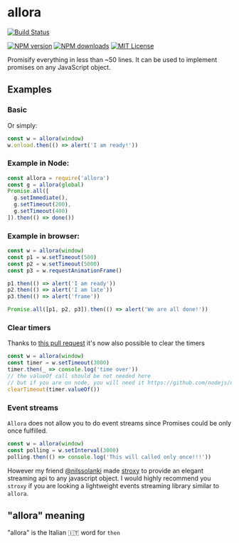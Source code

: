 # allora

[![Build Status][travis-image]][travis-url]

[![NPM version][npm-version-image]][npm-url]
[![NPM downloads][npm-downloads-image]][npm-url]
[![MIT License][license-image]][license-url]

Promisify everything in less than ~50 lines. It can be used to implement promises on any JavaScript object.

## Examples

### Basic
Or simply:
```js
const w = allora(window)
w.onload.then(() => alert('I am ready!'))
```

### Example in Node:
```js
const allora = require('allora')
const g = allora(global)
Promise.all([
  g.setImmediate(),
  g.setTimeout(200),
  g.setTimeout(400)
]).then(() => done())

```

### Example in browser:
```js
const w = allora(window)
const p1 = w.setTimeout(500)
const p2 = w.setTimeout(5000)
const p3 = w.requestAnimationFrame()

p1.then(() => alert('I am ready'))
p2.then(() => alert('I am late'))
p3.then(() => alert('frame'))

Promise.all([p1, p2, p3]).then(() => alert('We are all done!'))
```

### Clear timers
Thanks to [this pull request](https://github.com/GianlucaGuarini/allora/pull/3) it's now also possible to clear the timers
```js
const w = allora(window)
const timer = w.setTimeout(3000)
timer.then(_ => console.log('time over'))
// the valueOf call should be not needed here
// but if you are on node, you will need it https://github.com/nodejs/node/issues/7792
clearTimeout(timer.valueOf())
```

### Event streams
`Allora` does not allow you to do event streams since Promises could be only once fulfilled.
```js
const w = allora(window)
const polling = w.setInterval(3000)
polling.then(() => console.log('This will called only once!!!'))

```
However my friend [@nilssolanki](https://github.com/nilssolanki) made [stroxy](https://github.com/nilssolanki/stroxy) to provide an elegant streaming api to any javascript object. I would highly recommend you `stroxy` if you are looking a lightweight events streaming library similar to `allora`.

## "allora" meaning

"allora" is the Italian :it: word for `then`



[travis-image]:https://img.shields.io/travis/GianlucaGuarini/allora.svg?style=flat-square
[travis-url]:https://travis-ci.org/GianlucaGuarini/allora

[license-image]:http://img.shields.io/badge/license-MIT-000000.svg?style=flat-square
[license-url]:LICENSE.txt

[npm-version-image]:http://img.shields.io/npm/v/allora.svg?style=flat-square
[npm-downloads-image]:http://img.shields.io/npm/dm/allora.svg?style=flat-square
[npm-url]:https://npmjs.org/package/allora

